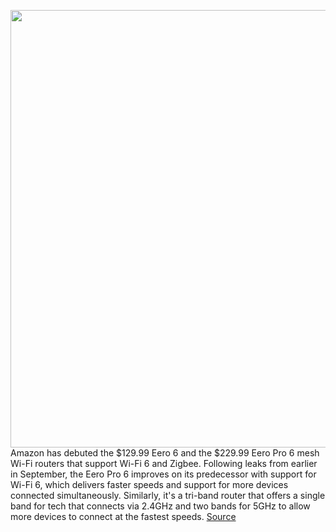<img src='https://cdn.vox-cdn.com/thumbor/l4PAjOZHr5kjyI0KK_VGlWbQueU=/0x0:1920x1080/1200x800/filters:focal(807x387:1113x693)/cdn.vox-cdn.com/uploads/chorus_image/image/67463125/msedge_Bwf8DLLZHj.0.jpg' width='700px' /><br/>
Amazon has debuted the $129.99 Eero 6 and the $229.99 Eero Pro 6 mesh Wi-Fi routers that support Wi-Fi 6 and Zigbee. Following leaks from earlier in September, the Eero Pro 6 improves on its predecessor with support for Wi-Fi 6, which delivers faster speeds and support for more devices connected simultaneously. Similarly, it's a tri-band router that offers a single band for tech that connects via 2.4GHz and two bands for 5GHz to allow more devices to connect at the fastest speeds.
<a href='https://www.theverge.com/2020/9/24/21451035/amazon-new-eero-mesh-wi-fi-gear-wifi-6-price-release-date'> Source <a/>